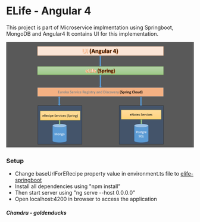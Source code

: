 # ELife - Angular 4

This project is part of Microservice implmentation using Springboot, MongoDB and Angular4
It contains UI for this implementation.

![alt text](https://github.com/ChandruCR/e-life/blob/master/elife.png)

### Setup 

* Change baseUrlForERecipe property value in environment.ts file to [elife-springboot](https://github.com/ChandruCR/elife)
* Install all dependencies using "npm install"
* Then start server using "ng serve --host 0.0.0.0"
* Open localhost:4200 in browser to access the application



##### Chandru - goldenducks






